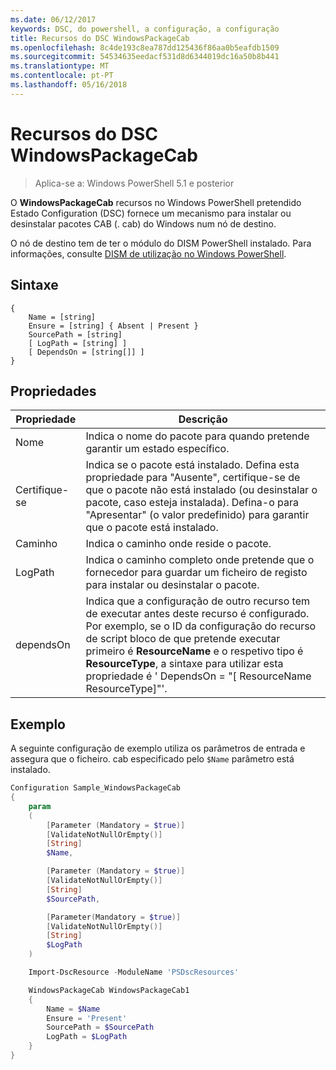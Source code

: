 ```yaml
---
ms.date: 06/12/2017
keywords: DSC, do powershell, a configuração, a configuração
title: Recursos do DSC WindowsPackageCab
ms.openlocfilehash: 8c4de193c8ea787dd125436f86aa0b5eafdb1509
ms.sourcegitcommit: 54534635eedacf531d8d6344019dc16a50b8b441
ms.translationtype: MT
ms.contentlocale: pt-PT
ms.lasthandoff: 05/16/2018
---
```

# <a name="dsc-windowspackagecab-resource"></a>Recursos do DSC WindowsPackageCab

> Aplica-se a: Windows PowerShell 5.1 e posterior

O **WindowsPackageCab** recursos no Windows PowerShell pretendido Estado Configuration (DSC) fornece um mecanismo para instalar ou desinstalar pacotes CAB (. cab) do Windows num nó de destino.

O nó de destino tem de ter o módulo do DISM PowerShell instalado. Para informações, consulte [DISM de utilização no Windows PowerShell](https://msdn.microsoft.com/en-us/windows/hardware/commercialize/manufacture/desktop/use-dism-in-windows-powershell-s14).


## <a name="syntax"></a>Sintaxe

```
{
    Name = [string]
    Ensure = [string] { Absent | Present }
    SourcePath = [string]
    [ LogPath = [string] ]
    [ DependsOn = [string[]] ]
}
```

## <a name="properties"></a>Propriedades

|  Propriedade  |  Descrição   |
|---|---|
| Nome| Indica o nome do pacote para quando pretende garantir um estado específico.|
| Certifique-se| Indica se o pacote está instalado. Defina esta propriedade para "Ausente", certifique-se de que o pacote não está instalado (ou desinstalar o pacote, caso esteja instalada). Defina-o para "Apresentar" (o valor predefinido) para garantir que o pacote está instalado.|
| Caminho| Indica o caminho onde reside o pacote.|
| LogPath| Indica o caminho completo onde pretende que o fornecedor para guardar um ficheiro de registo para instalar ou desinstalar o pacote.|
| dependsOn | Indica que a configuração de outro recurso tem de executar antes deste recurso é configurado. Por exemplo, se o ID da configuração do recurso de script bloco de que pretende executar primeiro é **ResourceName** e o respetivo tipo é **ResourceType**, a sintaxe para utilizar esta propriedade é ' DependsOn = "[ ResourceName ResourceType]"'.|

## <a name="example"></a>Exemplo

A seguinte configuração de exemplo utiliza os parâmetros de entrada e assegura que o ficheiro. cab especificado pelo `$Name` parâmetro está instalado.

```powershell
Configuration Sample_WindowsPackageCab
{
    param
    (
        [Parameter (Mandatory = $true)]
        [ValidateNotNullOrEmpty()]
        [String]
        $Name,

        [Parameter (Mandatory = $true)]
        [ValidateNotNullOrEmpty()]
        [String]
        $SourcePath,

        [Parameter(Mandatory = $true)]
        [ValidateNotNullOrEmpty()]
        [String]
        $LogPath
    )

    Import-DscResource -ModuleName 'PSDscResources'

    WindowsPackageCab WindowsPackageCab1
    {
        Name = $Name
        Ensure = 'Present'
        SourcePath = $SourcePath
        LogPath = $LogPath
    }
}
```